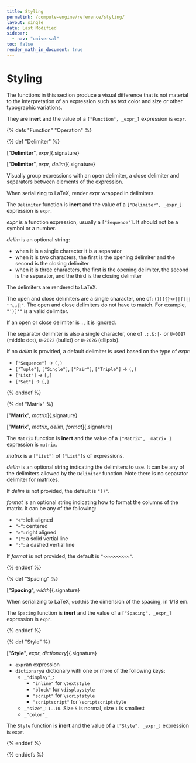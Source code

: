 ```yaml
---
title: Styling
permalink: /compute-engine/reference/styling/
layout: single
date: Last Modified
sidebar:
  - nav: "universal"
toc: false
render_math_in_document: true
---
```


# Styling

The functions in this section produce a visual difference that is not
material to the interpretation of an expression such as text color and size or
other typographic variations.

They are **inert** and the value of a `["Function", _expr_]` expression is `expr`.

{% defs "Function" "Operation" %} 

{% def "Delimiter" %} 

[&quot;**Delimiter**&quot;, _expr_]{.signature}

[&quot;**Delimiter**&quot;, _expr_, _delim_]{.signature}


Visually group expressions with an open delimiter, a close delimiter
and separators between elements of the expression.

When serializing to LaTeX, render _expr_ wrapped in delimiters.

The `Delimiter` function is **inert** and the value of a `["Delimiter", _expr_]` expression is `expr`.

_expr_ is a function expression, usually a `["Sequence"]`. It should
not be a symbol or a number.

_delim_ is an optional string:
- when it is a single character it is a separator
- when it is two characters, the first is the opening delimiter and the second is the closing delimiter
- when it is three characters, the first is the opening delimiter, the second is the separator, and the third is the closing delimiter

The delimiters are rendered to LaTeX. 

The open and close delimiters are a single character, one of: `()[]{}<>|‖⌈⌉⌊⌋⌜⌝⌞⌟⎰⎱"`. The open and close delimiters do not have to match.
For example, `"')]'"` is a valid delimiter.

If an open or close delimiter is `.`, it is ignored.

The separator delimiter is also a single character, one of `,;.&:|-` or `U+00B7` (middle dot), `U+2022` (bullet) or `U+2026` (ellipsis).

If no _delim_ is provided, a default delimiter is used based on 
the type of _expr_:
- `["Sequence"]` -> `(,)`
- `["Tuple"]`, `["Single"]`, `["Pair"]`, `["Triple"]` -> `(,)`
- `["List"]` -> `[,]`
- `["Set"]` -> `{,}`




{% enddef %}



{% def "Matrix" %} 

[&quot;**Matrix**&quot;, _matrix_]{.signature}

[&quot;**Matrix**&quot;, _matrix_, _delim_, _format_]{.signature}

The `Matrix` function is **inert** and the value of a `["Matrix", _matrix_]` expression is `matrix`.

_matrix_ is a `["List"]` of `["List"]`s of expressions.

_delim_ is an optional string indicating the delimiters to use. It can be 
any of the delimiters allowed by the `Delimiter` function. Note there is 
no separator delimiter for matrixes.

If _delim_ is not provided, the default is `"()"`.

_format_ is an optional string indicating how to format the columns of the
matrix. It can be any of the following:
- `"<"`: left aligned
- `"="`: centered
- `">"`: right aligned
- `"|"`: a solid vertial line
- `":"`: a dashed vertial line

If _format_ is not provided, the default is `"<<<<<<<<<<"`. 

{% enddef %}


{% def "Spacing" %} 

[&quot;**Spacing**&quot;, _width_]{.signature}


When serializing to LaTeX,  `width`is the dimension of the spacing, in 1/18 em.

The `Spacing` function is **inert** and the value of a `["Spacing", _expr_]` expression is `expr`.

{% enddef %}



{% def "Style" %} 

[&quot;**Style**&quot;, _expr_, _dictionary_]{.signature}



- `expr`an expression
- `dictionary`a dictionary with one or more of the following keys:
  - `_"display"_`:
    - `"inline"` for `\textstyle`
    - `"block"` for `\displaystyle`
    - `"script"` for `\scriptstyle`
    - `"scriptscript"` for `\scriptscriptstyle`
  - `_"size"_`: `1`...`10`. Size `5` is normal, size `1` is smallest
  - `_"color"_`


The `Style` function is **inert** and the value of a `["Style", _expr_]` expression is `expr`.

{% enddef %}



{% enddefs %}

</section>




